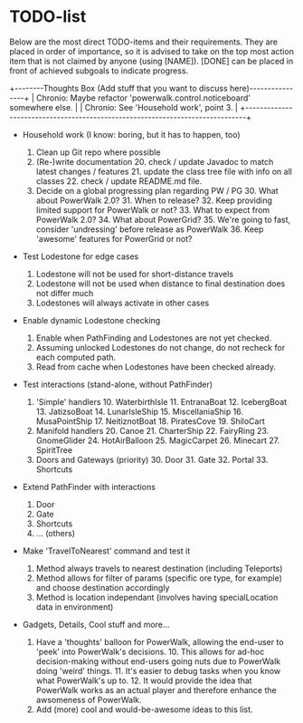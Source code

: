 TODO-list
=========

Below are the most direct TODO-items and their requirements. They are placed in 
order of importance, so it is advised to take on the top most action item that is 
not claimed by anyone (using [NAME]). [DONE] can be placed in front of achieved 
subgoals to indicate progress.

+--------Thoughts Box (Add stuff that you want to discuss here)----------------+
| Chronio: Maybe refactor 'powerwalk.control.noticeboard' somewhere else.      |
| Chronio: See 'Household work', point 3.                                      |
+------------------------------------------------------------------------------+

- Household work (I know: boring, but it has to happen, too)
    1. Clean up Git repo where possible
    2. (Re-)write documentation
        20. check / update Javadoc to match latest changes / features
        21. update the class tree file with info on all classes
        22. check / update README.md file.
    3. Decide on a global progressing plan regarding PW / PG 
        30. What about PowerWalk 2.0?
        31. When to release?
        32. Keep providing limited support for PowerWalk or not?
        33. What to expect from PowerWalk 2.0?
        34. What about PowerGrid?
        35. We're going to fast, consider 'undressing' before release as PowerWalk
        36. Keep 'awesome' features for PowerGrid or not?

- Test Lodestone for edge cases
    1. Lodestone will not be used for short-distance travels
    2. Lodestone will not be used when distance to final destination does not differ much
    3. Lodestones will always activate in other cases

- Enable dynamic Lodestone checking
    1. Enable when PathFinding and Lodestones are not yet checked.
    2. Assuming unlocked Lodestones do not change, do not recheck for each computed path.
    3. Read from cache when Lodestones have been checked already.

- Test interactions (stand-alone, without PathFinder)
    1. 'Simple' handlers
        10. WaterbirthIsle
        11. EntranaBoat
        12. IcebergBoat
        13. JatizsoBoat
        14. LunarIsleShip
        15. MiscellaniaShip
        16. MusaPointShip
        17. NeitiznotBoat
        18. PiratesCove
        19. ShiloCart
    2. Manifold handlers
        20. Canoe
        21. CharterShip
        22. FairyRing
        23. GnomeGlider
        24. HotAirBalloon
        25. MagicCarpet
        26. Minecart
        27. SpiritTree
    3. Doors and Gateways (priority)
        30. Door
        31. Gate
        32. Portal
        33. Shortcuts

- Extend PathFinder with interactions
    1. Door
    2. Gate
    3. Shortcuts
    4. ... (others)

- Make 'TravelToNearest' command and test it
    1. Method always travels to nearest destination (including Teleports)
    2. Method allows for filter of params (specific ore type, for example) and choose destination accordingly
    3. Method is location independant (involves having specialLocation data in environment)

- Gadgets, Details, Cool stuff and more...
    1. Have a 'thoughts' balloon for PowerWalk, allowing the end-user to 'peek' into PowerWalk's decisions.
        10. This allows for ad-hoc decision-making without end-users going nuts due to PowerWalk doing 'weird' things.
        11. It's easier to debug tasks when you know what PowerWalk's up to.
        12. It would provide the idea that PowerWalk works as an actual player and therefore enhance the awsomeness of PowerWalk.
    2. Add (more) cool and would-be-awesome ideas to this list.
